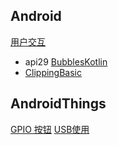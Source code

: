 
## Android

[用户交互](https://github.com/android/user-interface-samples)
* api29 [BubblesKotlin](https://developer.android.com/guide/topics/ui/bubbles)
* [ClippingBasic](https://developer.android.com/reference/android/view/ViewOutlineProvider.html)
## AndroidThings
[GPIO 按钮](https://github.com/androidthings/sample-button)
[USB使用](https://github.com/androidthings/sample-usbenum)